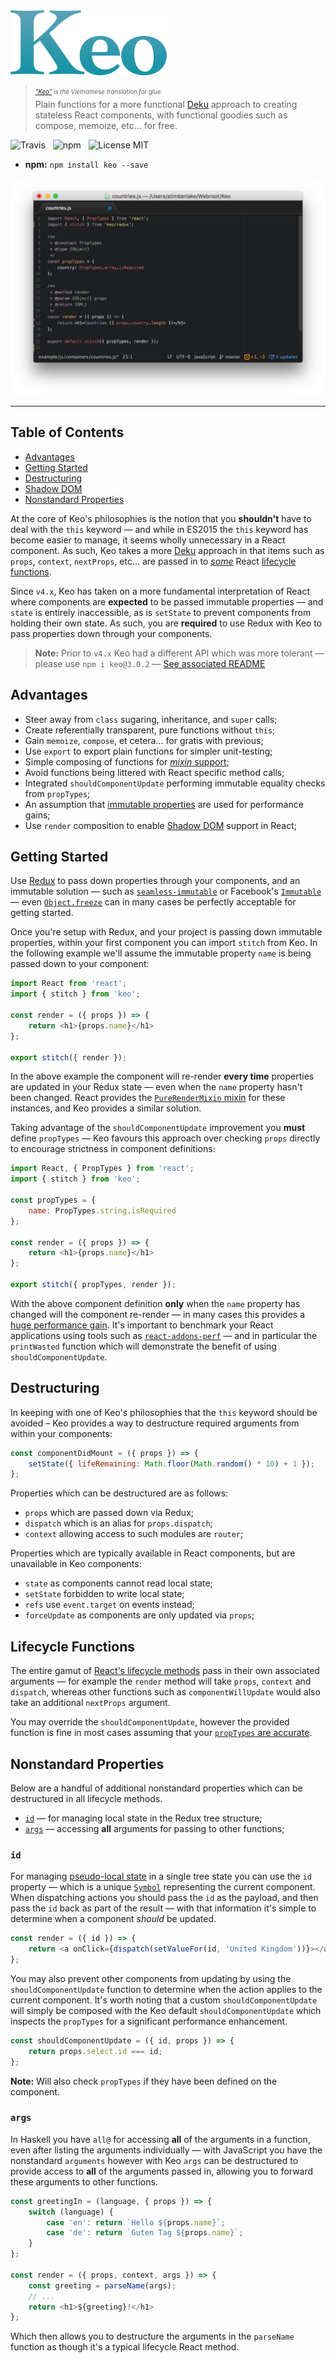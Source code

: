 <img src="media/logo.png" alt="Keo" width="250" />

> <sub><sup>*["Keo"](https://vi.wikipedia.org/wiki/Keo) is the Vietnamese translation for glue.*</sup></sub><br />
> Plain functions for a more functional [Deku](https://github.com/dekujs/deku) approach to creating stateless React components, with functional goodies such as compose, memoize, etc... for free.

![Travis](http://img.shields.io/travis/Wildhoney/Keo.svg?style=flat-square)
&nbsp;
![npm](http://img.shields.io/npm/v/keo.svg?style=flat-square)
&nbsp;
![License MIT](http://img.shields.io/badge/License-MIT-lightgrey.svg?style=flat-square)

* **npm:** `npm install keo --save`

<img src="media/screenshot.png" />

---

## Table of Contents

* [Advantages](#advantages)
* [Getting Started](#getting-started)
* [Destructuring](#destructuring)
* [Shadow DOM](docs/SHADOW_DOM.md)
* [Nonstandard Properties](#nonstandard-properties)

At the core of Keo's philosophies is the notion that you **shouldn't** have to deal with the `this` keyword &mdash; and while in ES2015 the `this` keyword has become easier to manage, it seems wholly unnecessary in a React component. As such, Keo takes a more [Deku](https://github.com/dekujs/deku) approach in that items such as `props`, `context`, `nextProps`, etc... are passed in to [*some*](#lifecycle-functions) React [lifecycle functions](https://facebook.github.io/react/docs/component-specs.html).

Since `v4.x`, Keo has taken on a more fundamental interpretation of React where components are **expected** to be passed immutable properties &mdash; and `state` is entirely inaccessible, as is `setState` to prevent components from holding their own state. As such, you are **required** to use Redux with Keo to pass properties down through your components.

> **Note:** Prior to `v4.x` Keo had a different API which was more tolerant &mdash; please use `npm i keo@3.0.2` &mdash; [See associated README](LEGACY.md)

## Advantages

* Steer away from `class` sugaring, inheritance, and `super` calls;
* Create referentially transparent, pure functions without `this`;
* Gain `memoize`, `compose`, et cetera... for gratis with previous;
* Use `export` to export plain functions for simpler unit-testing;
* Simple composing of functions for [*mixin* support](https://github.com/dekujs/deku/issues/174);
* Avoid functions being littered with React specific method calls;
* Integrated `shouldComponentUpdate` performing immutable equality checks from `propTypes`;
* An assumption that [immutable properties](http://www.sitepoint.com/immutability-javascript/) are used for performance gains;
* Use `render` composition to enable [Shadow DOM](http://www.html5rocks.com/en/tutorials/webcomponents/shadowdom/) support in React;

## Getting Started

Use [Redux](https://github.com/reactjs/redux) to pass down properties through your components, and an immutable solution &mdash; such as [`seamless-immutable`](https://github.com/rtfeldman/seamless-immutable) or Facebook's [`Immutable`](https://facebook.github.io/immutable-js/) &mdash; even [`Object.freeze`](https://developer.mozilla.org/en-US/docs/Web/JavaScript/Reference/Global_Objects/Object/freeze) can in many cases be perfectly acceptable for getting started.

Once you're setup with Redux, and your project is passing down immutable properties, within your first component you can import `stitch` from Keo. In the following example we'll assume the immutable property `name` is being passed down to your component:

```javascript
import React from 'react';
import { stitch } from 'keo';

const render = ({ props }) => {
    return <h1>{props.name}</h1>
};

export stitch({ render });
```

In the above example the component will re-render **every time** properties are updated in your Redux state &mdash; even when the `name` property hasn't been changed. React provides the [`PureRenderMixin` mixin](https://facebook.github.io/react/docs/pure-render-mixin.html) for these instances, and Keo provides a similar solution.

Taking advantage of the `shouldComponentUpdate` improvement you **must** define `propTypes` &mdash; Keo favours this approach over checking `props` directly to encourage strictness in component definitions:

```javascript
import React, { PropTypes } from 'react';
import { stitch } from 'keo';

const propTypes = {
    name: PropTypes.string.isRequired
};

const render = ({ props }) => {
    return <h1>{props.name}</h1>
};

export stitch({ propTypes, render });
```

With the above component definition **only** when the `name` property has changed will the component re-render &mdash; in many cases this provides a [huge performance gain](https://facebook.github.io/react/docs/advanced-performance.html). It's important to benchmark your React applications using tools such as [`react-addons-perf`](https://facebook.github.io/react/docs/perf.html) &mdash; and in particular the `printWasted` function which will demonstrate the benefit of using `shouldComponentUpdate`.

## Destructuring

In keeping with one of Keo's philosophies that the `this` keyword should be avoided &ndash; Keo provides a way to destructure required arguments from within your components:

```javascript
const componentDidMount = ({ props }) => {
    setState({ lifeRemaining: Math.floor(Math.random() * 10) + 1 });
};
```

Properties which can be destructured are as follows:

* `props` which are passed down via Redux;
* `dispatch` which is an alias for `props.dispatch`;
* `context` allowing access to such modules are `router`;

Properties which are typically available in React components, but are unavailable in Keo components:

* `state` as components cannot read local state;
* `setState` forbidden to write local state;
* `refs` use `event.target` on events instead;
* `forceUpdate` as components are only updated via `props`;

## Lifecycle Functions

The entire gamut of [React's lifecycle methods](https://facebook.github.io/react/docs/component-specs.html) pass in their own associated arguments &mdash; for example the `render` method will take `props`, `context` and `dispatch`, whereas other functions such as `componentWillUpdate` would also take an additional `nextProps` argument.

You may override the `shouldComponentUpdate`, however the provided function is fine in most cases assuming that your [`propTypes` are accurate](#getting-started).

## Nonstandard Properties

Below are a handful of additional nonstandard properties which can be destructured in all lifecycle methods.

* [`id`](#id) &mdash; for managing local state in the Redux tree structure;
* [`args`](#args) &mdash; accessing **all** arguments for passing to other functions;

### `id`

For managing [pseudo-local state](https://github.com/reactjs/redux/issues/159) in a single tree state you can use the `id` property &mdash; which is a unique [`Symbol`](https://developer.mozilla.org/en/docs/Web/JavaScript/Reference/Global_Objects/Symbol) representing the current component. When dispatching actions you should pass the `id` as the payload, and then pass the `id` back as part of the result &mdash; with that information it's simple to determine when a component *should* be updated.

```javascript
const render = ({ id }) => {
    return <a onClick={dispatch(setValueFor(id, 'United Kingdom'))}></a>;
};
```

You may also prevent other components from updating by using the `shouldComponentUpdate` function to determine when the action applies to the current component. It's worth noting that a custom `shouldComponentUpdate` will simply be composed with the Keo default `shouldComponentUpdate` which inspects the `propTypes` for a significant performance enhancement.

```javascript
const shouldComponentUpdate = ({ id, props }) => {
    return props.select.id === id;
};
```

**Note:** Will also check `propTypes` if they have been defined on the component.

### `args`

In Haskell you have `all@` for accessing **all** of the arguments in a function, even after listing the arguments individually &mdash; with JavaScript you have the nonstandard `arguments` however with Keo `args` can be destructured to provide access to **all** of the arguments passed in, allowing you to forward these arguments to other functions.

```javascript
const greetingIn = (language, { props }) => {
    switch (language) {
        case 'en': return `Hello ${props.name}`;
        case 'de': return `Guten Tag ${props.name}`;
    }
};

const render = ({ props, context, args }) => {
    const greeting = parseName(args);
    // ...
    return <h1>${greeting}!</h1>
};
```

Which then allows you to destructure the arguments in the `parseName` function as though it's a typical lifecycle React method.
